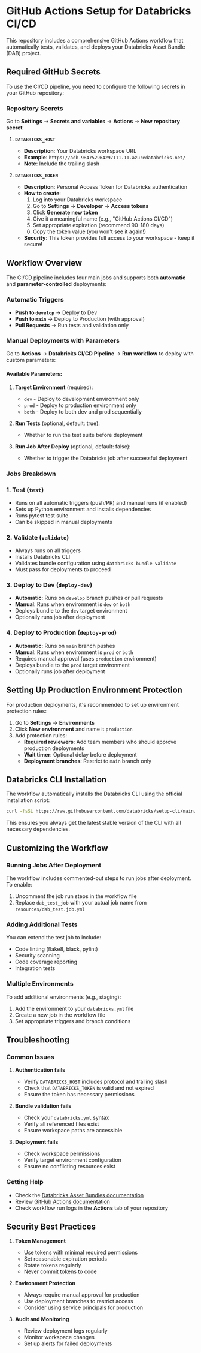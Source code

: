 # GitHub Actions Setup for Databricks CI/CD

This repository includes a comprehensive GitHub Actions workflow that automatically tests, validates, and deploys your Databricks Asset Bundle (DAB) project.

## Required GitHub Secrets

To use the CI/CD pipeline, you need to configure the following secrets in your GitHub repository:

### Repository Secrets

Go to **Settings** → **Secrets and variables** → **Actions** → **New repository secret**

1. **`DATABRICKS_HOST`**
   - **Description**: Your Databricks workspace URL
   - **Example**: `https://adb-984752964297111.11.azuredatabricks.net/`
   - **Note**: Include the trailing slash

2. **`DATABRICKS_TOKEN`**
   - **Description**: Personal Access Token for Databricks authentication
   - **How to create**:
     1. Log into your Databricks workspace
     2. Go to **Settings** → **Developer** → **Access tokens**
     3. Click **Generate new token**
     4. Give it a meaningful name (e.g., "GitHub Actions CI/CD")
     5. Set appropriate expiration (recommend 90-180 days)
     6. Copy the token value (you won't see it again!)
   - **Security**: This token provides full access to your workspace - keep it secure!

## Workflow Overview

The CI/CD pipeline includes four main jobs and supports both **automatic** and **parameter-controlled** deployments:

### **Automatic Triggers**
- **Push to `develop`** → Deploy to Dev
- **Push to `main`** → Deploy to Production (with approval)
- **Pull Requests** → Run tests and validation only

### **Manual Deployments with Parameters**
Go to **Actions** → **Databricks CI/CD Pipeline** → **Run workflow** to deploy with custom parameters:

#### Available Parameters:
1. **Target Environment** (required):
   - `dev` - Deploy to development environment only
   - `prod` - Deploy to production environment only  
   - `both` - Deploy to both dev and prod sequentially

2. **Run Tests** (optional, default: true):
   - Whether to run the test suite before deployment

3. **Run Job After Deploy** (optional, default: false):
   - Whether to trigger the Databricks job after successful deployment

### **Jobs Breakdown**

### 1. **Test** (`test`)
- Runs on all automatic triggers (push/PR) and manual runs (if enabled)
- Sets up Python environment and installs dependencies
- Runs pytest test suite
- Can be skipped in manual deployments

### 2. **Validate** (`validate`)  
- Always runs on all triggers
- Installs Databricks CLI
- Validates bundle configuration using `databricks bundle validate`
- Must pass for deployments to proceed

### 3. **Deploy to Dev** (`deploy-dev`)
- **Automatic**: Runs on `develop` branch pushes or pull requests
- **Manual**: Runs when environment is `dev` or `both`
- Deploys bundle to the `dev` target environment
- Optionally runs job after deployment

### 4. **Deploy to Production** (`deploy-prod`)
- **Automatic**: Runs on `main` branch pushes
- **Manual**: Runs when environment is `prod` or `both`
- Requires manual approval (uses `production` environment)  
- Deploys bundle to the `prod` target environment
- Optionally runs job after deployment

## Setting Up Production Environment Protection

For production deployments, it's recommended to set up environment protection rules:

1. Go to **Settings** → **Environments**
2. Click **New environment** and name it `production`
3. Add protection rules:
   - **Required reviewers**: Add team members who should approve production deployments
   - **Wait timer**: Optional delay before deployment
   - **Deployment branches**: Restrict to `main` branch only

## Databricks CLI Installation

The workflow automatically installs the Databricks CLI using the official installation script:

```bash
curl -fsSL https://raw.githubusercontent.com/databricks/setup-cli/main/install.sh | sh
```

This ensures you always get the latest stable version of the CLI with all necessary dependencies.

## Customizing the Workflow

### Running Jobs After Deployment

The workflow includes commented-out steps to run jobs after deployment. To enable:

1. Uncomment the job run steps in the workflow file
2. Replace `dab_test_job` with your actual job name from `resources/dab_test.job.yml`

### Adding Additional Tests

You can extend the test job to include:
- Code linting (flake8, black, pylint)
- Security scanning
- Code coverage reporting
- Integration tests

### Multiple Environments

To add additional environments (e.g., staging):

1. Add the environment to your `databricks.yml` file
2. Create a new job in the workflow file
3. Set appropriate triggers and branch conditions

## Troubleshooting

### Common Issues

1. **Authentication fails**
   - Verify `DATABRICKS_HOST` includes protocol and trailing slash
   - Check that `DATABRICKS_TOKEN` is valid and not expired
   - Ensure the token has necessary permissions

2. **Bundle validation fails**
   - Check your `databricks.yml` syntax
   - Verify all referenced files exist
   - Ensure workspace paths are accessible

3. **Deployment fails**
   - Check workspace permissions
   - Verify target environment configuration
   - Ensure no conflicting resources exist

### Getting Help

- Check the [Databricks Asset Bundles documentation](https://docs.databricks.com/dev-tools/bundles/index.html)
- Review [GitHub Actions documentation](https://docs.github.com/en/actions)
- Check workflow run logs in the **Actions** tab of your repository

## Security Best Practices

1. **Token Management**
   - Use tokens with minimal required permissions
   - Set reasonable expiration periods
   - Rotate tokens regularly
   - Never commit tokens to code

2. **Environment Protection**
   - Always require manual approval for production
   - Use deployment branches to restrict access
   - Consider using service principals for production

3. **Audit and Monitoring**
   - Review deployment logs regularly
   - Monitor workspace changes
   - Set up alerts for failed deployments
